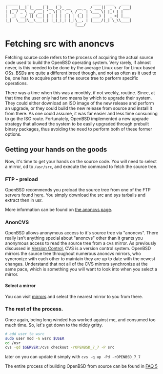 ```text
 _____    _       _     _               ____  ____   ____ 
|  ___|__| |_ ___| |__ (_)_ __   __ _  / ___||  _ \ / ___|
| |_ / _ \ __/ __| '_ \| | '_ \ / _` | \___ \| |_) | |    
|  _|  __/ || (__| | | | | | | | (_| |  ___) |  _ <| |___ 
|_|  \___|\__\___|_| |_|_|_| |_|\__, | |____/|_| \_\\____|
                                |___/                     
```

Fetching src with anoncvs
=========================

Fetching source code refers to the process of acquiring the actual source code used to build the OpenBSD
operating system. Very rarely, if almost never, is this needed to be done by the average Linux user for Linux
based OSs. BSDs are quite a different breed though, and not as often as it used to be, one has to acquire
parts of the source tree to perform specific operations. 

There was a time when this was a monthly, if not weekly, routine. Since, at that time the user only had two
means by which to upgrade their system. They could either download an ISO image of the new release and perform
an upgrade, or they could build the new release from source and install it from there. As one could assume, it
was far easier and less time consuming to go the ISO route. Fortunately, OpenBSD implemented a new upgrade
strategy that allowed the system to be easily upgraded through prebuilt binary packages, thus avoiding the
need to perform both of these former options.

Getting your hands on the goods
-------------------------------

Now, it's time to get your hands on the source code. You will need to select a mirror, cd to `/usr/src`, and
execute the command to fetch the source tree. 

### FTP - preload

OpenBSD recommends you preload the source tree from one of the FTP servers found [here](https://www.openbsd.org/ftp.html).
You simply download the src and sys tarballs and extract then in usr. 

More information can be found on [the anoncvs page](https://www.openbsd.org/anoncvs.html).

### AnonCVS

OpenBSD allows anonymous access to it's source tree via "anoncvs". There really isn't anything special about
"anoncvs" other than it grants you anonymous access to read the source tree from a cvs mirror. As previously
discussed in [Version Control](versioning), CVS is a version control system. OpenBSD mirrors the source tree
throughout numerous anoncvs mirrors, who syncronize with each other to maintain they are up to date with the
newest changes. Understand that not all of the CVS mirrors synchronize at the same pace, which is something
you will want to look into when you select a mirror.

#### Select a mirror

You can visit [mirrors](https://www.openbsd.org/anoncvs.html#CVSROOT) and select the nearest mirror to you
from there.

### The rest of the process.

Once again, being long winded has worked against me, and consumed too much time. So, let's get down to the
niddy gritty.

```bash
# add user to wsrc 
sudo user mod -G wsrc $USER
cd /usr
cvs -qd $SERVER:/cvs checkout -rOPENBSD_7_7 -P src
```

later on you can update it simply with `cvs -q up -Pd -rOPENBSD_7_7`

The entire process of building OpenBSD from source can be found in [FAQ 5](https://www.openbsd.org/faq/faq5.html)
